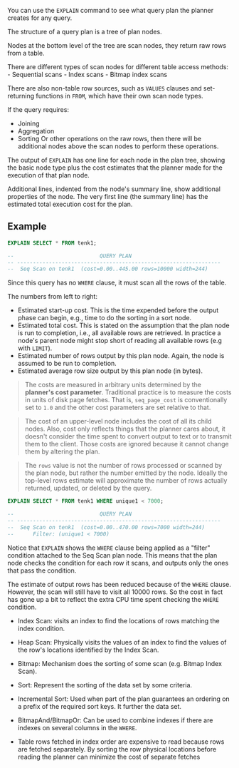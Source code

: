 You can use the `EXPLAIN` command to see what query plan the planner creates for any query.

The structure of a query plan is a tree of plan nodes.

Nodes at the bottom level of the tree are scan nodes, they return raw rows from a table.

There are different types of scan nodes for different table access methods:
	- Sequential scans
	- Index scans
	- Bitmap index scans

There are also non-table row sources, such as `VALUES` clauses and set-returning functions in `FROM`, which have their own scan node types.

If the query requires:
- Joining
- Aggregation
- Sorting
Or other operations on the raw rows, then there will be additional nodes above the scan nodes to perform these operations.

The output of `EXPLAIN` has one line for each node in the plan tree, showing the basic node type plus the cost estimates that the planner made for the execution of that plan node.

Additional lines, indented from the node's summary line, show additional properties of the node. The very first line (the summary line) has the estimated total execution cost for the plan.
## Example
```SQL
EXPLAIN SELECT * FROM tenk1;

--                           QUERY PLAN
-- ----------------------------------------------------------------
--  Seq Scan on tenk1  (cost=0.00..445.00 rows=10000 width=244)
```
Since this query has no `WHERE` clause, it must scan all the rows of the table.

The numbers from left to right:
- Estimated start-up cost. This is the time expended before the output phase can begin, e.g., time to do the sorting in a sort node.
- Estimated total cost. This is stated on the assumption that the plan node is run to completion, i.e., all available rows are retrieved. In practice a node's parent node might stop short of reading all available rows (e.g with `LIMIT`).
- Estimated number of rows output by this plan node. Again, the node is assumed to be run to completion.
- Estimated average row size output by this plan node (in bytes).

>The costs are measured in arbitrary units determined by the **planner's cost parameter**. Traditional practice is to measure the costs in units of disk page fetches. That is, `seq_page_cost` is conventionally set to `1.0` and the other cost parameters are set relative to that.

>The cost of an upper-level node includes the cost of all its child nodes. Also, cost only reflects things that the planner cares about, it doesn't consider the time spent to convert output to text or to transmit them to the client. Those costs are ignored because it cannot change them by altering the plan.

>The `rows` value is not the number of rows processed or scanned by the plan node, but rather the number emitted by the node. Ideally the top-level rows estimate will approximate the number of rows actually returned, updated, or deleted by the query.

```SQL
EXPLAIN SELECT * FROM tenk1 WHERE unique1 < 7000;

--                           QUERY PLAN
-- ----------------------------------------------------------------
--  Seq Scan on tenk1  (cost=0.00..470.00 rows=7000 width=244)
--      Filter: (unique1 < 7000)
```

Notice that `EXPLAIN` shows the `WHERE` clause being applied as a "filter" condition attached to the Seq Scan plan node. This means that the plan node checks the condition for each row it scans, and   outputs only the ones that pass the condition.

The estimate of output rows has been reduced because of the `WHERE` clause. However, the scan will still have to visit all 10000 rows. So the cost in fact has gone up a bit  to reflect the extra CPU time spent checking the `WHERE` condition.

- Index Scan: visits an index to find the locations of rows matching the index condition.
- Heap Scan: Physically visits the values of an index to find the values of the row's locations identified by the Index Scan.
- Bitmap: Mechanism does the sorting of some scan (e.g. Bitmap Index Scan).
- Sort: Represent the sorting of the data set by some criteria.
- Incremental Sort: Used when part of the plan guarantees an ordering on a prefix of the required sort keys. It further the data set.
- BitmapAnd/BitmapOr: Can be used to combine indexes if there are indexes on several columns in the `WHERE`.


- Table rows fetched in index order are expensive to read because rows are fetched separately. By sorting the row physical locations before reading the planner can minimize the cost of separate fetches